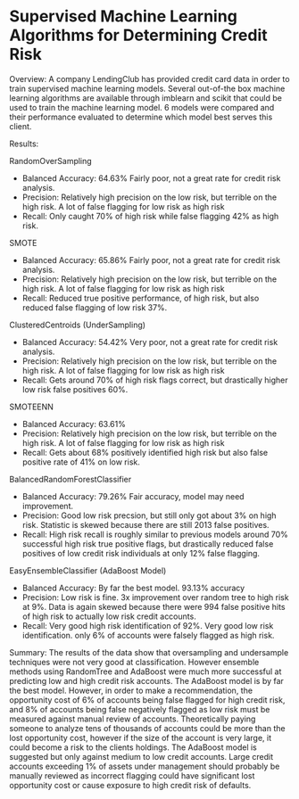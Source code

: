 # Supervised Machine Learning Algorithms for Determining Credit Risk

Overview: A company LendingClub has provided credit card data in order to train supervised machine learning models. Several out-of-the box machine learning algorithms are available through imblearn and scikit that could be used to train the machine learning model. 6 models were compared and their performance evaluated to determine which model best serves this client.

Results:

RandomOverSampling
* Balanced Accuracy: 64.63% Fairly poor, not a great rate for credit risk analysis.
* Precision: Relatively high precision on the low risk, but terrible on the high risk.  A lot of false flagging for low risk as high risk
* Recall: Only caught 70% of high risk while false flagging 42% as high risk.

SMOTE
* Balanced Accuracy: 65.86% Fairly poor, not a great rate for credit risk analysis.
* Precision: Relatively high precision on the low risk, but terrible on the high risk.  A lot of false flagging for low risk as high risk
* Recall: Reduced true positive performance, of high risk, but also reduced false flagging of low risk 37%. 

ClusteredCentroids (UnderSampling)
* Balanced Accuracy: 54.42% Very poor, not a great rate for credit risk analysis.
* Precision: Relatively high precision on the low risk, but terrible on the high risk.  A lot of false flagging for low risk as high risk
* Recall: Gets around 70% of high risk flags correct, but drastically higher low risk false positives 60%.

SMOTEENN
* Balanced Accuracy: 63.61%
* Precision: Relatively high precision on the low risk, but terrible on the high risk.  A lot of false flagging for low risk as high risk
* Recall: Gets about 68% positively identified high risk but also false positive rate of 41% on low risk.  

BalancedRandomForestClassifier
* Balanced Accuracy: 79.26% Fair accuracy, model may need improvement.
* Precision: Good low risk precsion, but still only got about 3% on high risk.  Statistic is skewed because there are still 2013 false positives.
* Recall: High risk recall is roughly similar to previous models around 70% successful high risk true positive flags, but drastically reduced false positives of low credit risk individuals at only 12% false flagging.

EasyEnsembleClassifier (AdaBoost Model)
* Balanced Accuracy: By far the best model. 93.13% accuracy
* Precision: Low risk is fine.  3x improvement over random tree to high risk at 9%.  Data is again skewed because there were 994 false positive hits of high risk to actually low risk credit accounts.
* Recall: Very good high risk identification of 92%. Very good low risk identification.  only 6% of accounts were falsely flagged as high risk.

Summary:
The results of the data show that oversampling and undersample techniques were not very good at classification.  However ensemble methods using RandomTree and AdaBoost were much more successful at predicting low and high credit risk accounts.  The AdaBoost model is by far the best model.  However, in order to make a recommendation, the opportunity cost of 6% of accounts being false flagged for high credit risk, and 8% of accounts being false negatively flagged as low risk must be measured against manual review of accounts.  Theoretically paying someone to analyze tens of thousands of accounts could be more than the lost opportunity cost, however if the size of the account is very large, it could become a risk to the clients holdings.  The AdaBoost model is suggested but only against medium to low credit accounts.  Large credit accounts exceeding 1% of assets under management should probably be manually reviewed as incorrect flagging could have significant lost opportunity cost or cause exposure to high credit risk of defaults.
